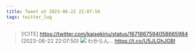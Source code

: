 ```yaml
---
title: Tweet at 2023-06-22 22:07:50
tags: twitter_log
---
```


> [!CITE] https://twitter.com/kaisekiriu/status/1671867594058665984 (2023-06-22 22:07:50)
> ![](https://twitter.com/kaisekiriu/status/1671867594058665984)
> わからん…
> https://t.co/U5JLGhJGBI

